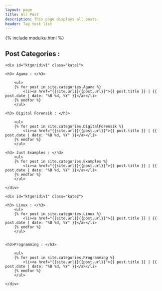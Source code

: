 ```yaml
---
layout: page
title: All Post
description: This page displays all posts.
header: Tag test list
---
```


{% include modulku.html %}

## Post Categories : 

<div class="wrapper" markdown="0">

	<div id="ktgoridiv1" class="kate1">

	<h3> Agama : </h3>

		<ul>
		{% for post in site.categories.Agama %}
			<li><a href="{{site.url}}{{post.url}}">{{ post.title }} | {{ post.date | date: "%B %d, %Y" }}</a></li>
		{% endfor %}
		</ul>

	<h3> Digital Forensik : </h3>

		<ul>
		{% for post in site.categories.DigitalForensik %}
			<li><a href="{{site.url}}{{post.url}}">{{ post.title }} | {{ post.date | date: "%B %d, %Y" }}</a></li>
		{% endfor %}
		</ul>

	<h3> Just Examples : </h3>
		<ul>
		{% for post in site.categories.Examples %}
			<li><a href="{{site.url}}{{post.url}}">{{ post.title }} | {{ post.date | date: "%B %d, %Y" }}</a></li>
		{% endfor %}
		</ul>

	</div>

<!-- ================ -->
	<div id="ktgoridiv1" class="kate2">

	<h3> Linux : </h3>
		<ul>
		{% for post in site.categories.Linux %}
			<li><a href="{{site.url}}{{post.url}}">{{ post.title }} | {{ post.date | date: "%B %d, %Y" }}</a></li>
		{% endfor %}
		</ul>


	<h3>Programming : </h3>

		<ul>
		{% for post in site.categories.Programming %}
			<li><a href="{{site.url}}{{post.url}}">{{ post.title }} | {{ post.date | date: "%B %d, %Y" }}</a></li>
		{% endfor %}
		</ul>

	</div>
</div>

